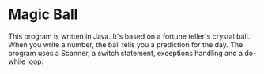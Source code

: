 # Magic Ball
This program is written in Java. It´s based on a fortune teller´s crystal ball. When you write a number, the ball tells you a prediction for the day. The program uses a Scanner, a switch statement, exceptions handling and a do-while loop.
